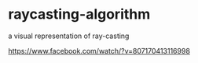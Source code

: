# raycasting-algorithm
a visual representation of ray-casting


https://www.facebook.com/watch/?v=807170413116998
